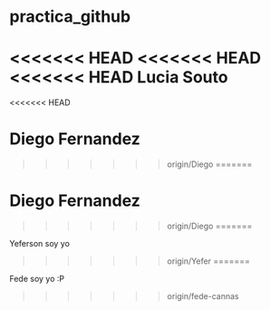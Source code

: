 # practica_github
<<<<<<< HEAD
<<<<<<< HEAD
<<<<<<< HEAD
Lucia Souto
=======

<<<<<<< HEAD
# Diego Fernandez
>>>>>>> origin/Diego
=======


# Diego Fernandez
>>>>>>> origin/Diego
=======


Yeferson soy yo 
>>>>>>> origin/Yefer
=======

Fede soy yo :P

>>>>>>> origin/fede-cannas
